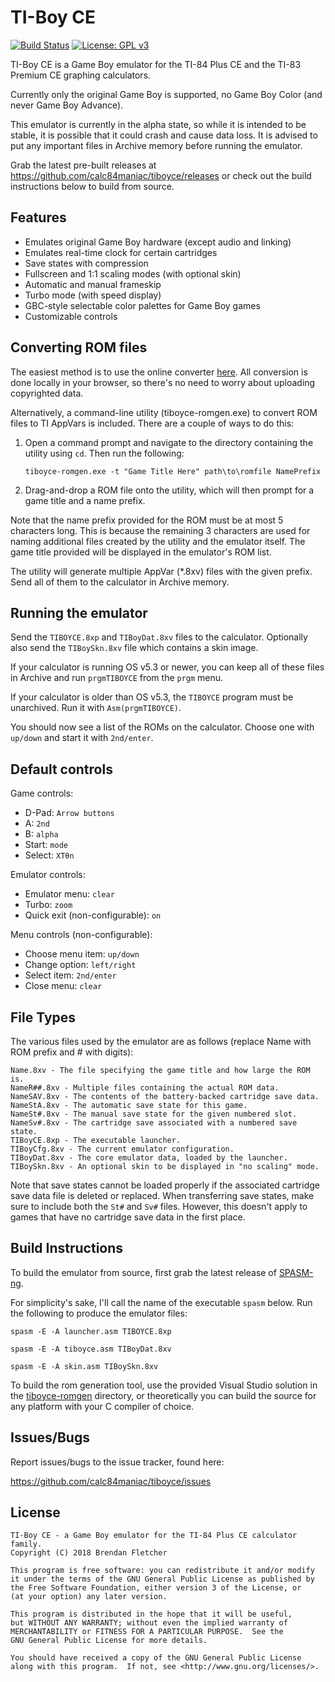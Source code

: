 TI-Boy CE
=========

[![Build Status](https://travis-ci.org/calc84maniac/tiboyce.svg)](https://travis-ci.org/calc84maniac/tiboyce)
[![License: GPL v3](https://img.shields.io/badge/License-GPLv3-blue.svg)](https://www.gnu.org/licenses/gpl-3.0)

TI-Boy CE is a Game Boy emulator for the TI-84 Plus CE and the TI-83 Premium CE
graphing calculators.

Currently only the original Game Boy is supported, no Game Boy Color (and never
Game Boy Advance).

This emulator is currently in the alpha state, so while it is intended to be
stable, it is possible that it could crash and cause data loss. It is advised
to put any important files in Archive memory before running the emulator.

Grab the latest pre-built releases at https://github.com/calc84maniac/tiboyce/releases
or check out the build instructions below to build from source.

Features
--------

* Emulates original Game Boy hardware (except audio and linking)
* Emulates real-time clock for certain cartridges
* Save states with compression
* Fullscreen and 1:1 scaling modes (with optional skin)
* Automatic and manual frameskip
* Turbo mode (with speed display)
* GBC-style selectable color palettes for Game Boy games
* Customizable controls

Converting ROM files
--------------------

The easiest method is to use the online converter [here](https://calc84maniac.github.io/tiboyce/converter).
All conversion is done locally in your browser, so there's no need to worry about uploading copyrighted data.

Alternatively, a command-line utility (tiboyce-romgen.exe) to convert ROM files
to TI AppVars is included. There are a couple of ways to do this:

1. Open a command prompt and navigate to the directory containing the utility
   using `cd`. Then run the following:

       tiboyce-romgen.exe -t "Game Title Here" path\to\romfile NamePrefix

2. Drag-and-drop a ROM file onto the utility, which will then prompt for a
   game title and a name prefix.

Note that the name prefix provided for the ROM must be at most 5 characters
long. This is because the remaining 3 characters are used for naming additional
files created by the utility and the emulator itself.
The game title provided will be displayed in the emulator's ROM list.

The utility will generate multiple AppVar (*.8xv) files with the given prefix.
Send all of them to the calculator in Archive memory.

Running the emulator
--------------------

Send the `TIBOYCE.8xp` and `TIBoyDat.8xv` files to the calculator.
Optionally also send the `TIBoySkn.8xv` file which contains a skin image.

If your calculator is running OS v5.3 or newer, you can keep all of these
files in Archive and run `prgmTIBOYCE` from the `prgm` menu.

If your calculator is older than OS v5.3, the `TIBOYCE` program must be
unarchived. Run it with `Asm(prgmTIBOYCE)`.

You should now see a list of the ROMs on the calculator.
Choose one with `up/down` and start it with `2nd/enter`.

Default controls
----------------

Game controls:
* D-Pad: `Arrow buttons`
* A: `2nd`
* B: `alpha`
* Start: `mode`
* Select: `XTθn`

Emulator controls:
* Emulator menu: `clear`
* Turbo: `zoom`
* Quick exit (non-configurable): `on`

Menu controls (non-configurable):
* Choose menu item: `up/down`
* Change option: `left/right`
* Select item: `2nd/enter`
* Close menu: `clear`

File Types
----------

The various files used by the emulator are as follows
(replace Name with ROM prefix and # with digits):

    Name.8xv - The file specifying the game title and how large the ROM is.
    NameR##.8xv - Multiple files containing the actual ROM data.
    NameSAV.8xv - The contents of the battery-backed cartridge save data.
    NameStA.8xv - The automatic save state for this game.
    NameSt#.8xv - The manual save state for the given numbered slot.
    NameSv#.8xv - The cartridge save associated with a numbered save state.
    TIBoyCE.8xp - The executable launcher.
    TIBoyCfg.8xv - The current emulator configuration.
    TIBoyDat.8xv - The core emulator data, loaded by the launcher.
    TIBoySkn.8xv - An optional skin to be displayed in "no scaling" mode.

Note that save states cannot be loaded properly if the associated
cartridge save data file is deleted or replaced. When transferring save states,
make sure to include both the `St#` and `Sv#` files. However, this doesn't
apply to games that have no cartridge save data in the first place.

Build Instructions
------------------

To build the emulator from source, first grab the latest release of [SPASM-ng](https://github.com/alberthdev/spasm-ng/releases).

For simplicity's sake, I'll call the name of the executable `spasm` below. Run the following to produce the emulator files:

    spasm -E -A launcher.asm TIBOYCE.8xp

    spasm -E -A tiboyce.asm TIBoyDat.8xv

    spasm -E -A skin.asm TIBoySkn.8xv

To build the rom generation tool, use the provided Visual Studio solution in the [tiboyce-romgen](tiboyce-romgen) directory,
or theoretically you can build the source for any platform with your C compiler of choice.

Issues/Bugs
-----------
Report issues/bugs to the issue tracker, found here:

https://github.com/calc84maniac/tiboyce/issues

License
-------
    TI-Boy CE - a Game Boy emulator for the TI-84 Plus CE calculator family.
    Copyright (C) 2018 Brendan Fletcher

    This program is free software: you can redistribute it and/or modify
    it under the terms of the GNU General Public License as published by
    the Free Software Foundation, either version 3 of the License, or
    (at your option) any later version.

    This program is distributed in the hope that it will be useful,
    but WITHOUT ANY WARRANTY; without even the implied warranty of
    MERCHANTABILITY or FITNESS FOR A PARTICULAR PURPOSE.  See the
    GNU General Public License for more details.

    You should have received a copy of the GNU General Public License
    along with this program.  If not, see <http://www.gnu.org/licenses/>.
